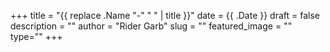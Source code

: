 +++
title = "{{ replace .Name "-" " " | title }}"
date = {{ .Date }}
draft = false
description = ""
author = "Rider Garb"
slug = ""
featured_image = ""
type="" 
+++
